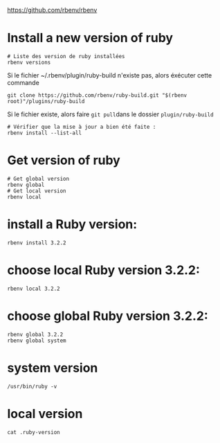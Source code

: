 
https://github.com/rbenv/rbenv

# Install a new version of ruby

```
# Liste des version de ruby installées
rbenv versions
```

Si le fichier ~/.rbenv/plugin/ruby-build n'existe pas, alors éxécuter cette commande
```
git clone https://github.com/rbenv/ruby-build.git "$(rbenv root)"/plugins/ruby-build
```

Si le fichier existe, alors faire `git pull`dans le dossier `plugin/ruby-build`

```
# Vérifier que la mise à jour a bien été faite :
rbenv install --list-all
```

# Get version of ruby
```
# Get global version
rbenv global
# Get local version
rbenv local
```

# install a Ruby version:
```
rbenv install 3.2.2
```

# choose local Ruby version 3.2.2:
```
rbenv local 3.2.2
```

# choose global Ruby version 3.2.2:
```
rbenv global 3.2.2
rbenv global system
```

# system version
```
/usr/bin/ruby -v
```

# local version 
```
cat .ruby-version 
```